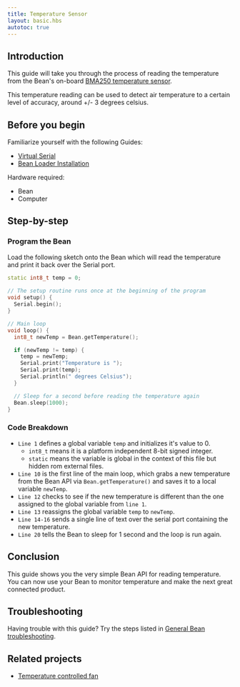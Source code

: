 ```yaml
---
title: Temperature Sensor
layout: basic.hbs
autotoc: true
---
```


## Introduction

This guide will take you through the process of reading the temperature from the Bean's on-board [BMA250 temperature sensor](http://ae-bst.resource.bosch.com/media/products/dokumente/bma250/bst-bma250-ds002-05.pdf).

This temperature reading can be used to detect air temperature to a certain level of accuracy, around +/- 3 degrees celsius.


## Before you begin

Familiarize yourself with the following Guides:

* [Virtual Serial](#)
* [Bean Loader Installation](#)

Hardware required:

* Bean
* Computer

## Step-by-step

### Program the Bean

Load the following sketch onto the Bean which will read the temperature and print it back over the Serial port.

```cpp
static int8_t temp = 0;
 
// The setup routine runs once at the beginning of the program
void setup() {
  Serial.begin();
}

// Main loop
void loop() {
  int8_t newTemp = Bean.getTemperature();

  if (newTemp != temp) {
    temp = newTemp;
    Serial.print("Temperature is ");
    Serial.print(temp);
    Serial.println(" degrees Celsius");
  }

  // Sleep for a second before reading the temperature again
  Bean.sleep(1000);
}
```

### Code Breakdown

* `Line 1` defines a global variable `temp` and initializes it's value to 0.
  * `int8_t` means it is a platform independent 8-bit signed integer.
  * `static` means the variable is global in the context of this file but hidden rom external files.
* `Line 10` is the first line of the main loop, which grabs a new temperature from the Bean API via `Bean.getTemperature()` and saves it to a local variable `newTemp`.
* `Line 12` checks to see if the new temperature is different than the one assigned to the global variable from `line 1`.
* `Line 13` reassigns the global variable `temp` to `newTemp`.
* `Line 14-16` sends a single line of text over the serial port containing the new temperature.
* `Line 20` tells the Bean to sleep for 1 second and the loop is run again.

## Conclusion

This guide shows you the very simple Bean API for reading temperature. You can now use your Bean to monitor temperature and make the next great connected product.

## Troubleshooting

Having trouble with this guide? Try the steps listed in [General Bean troubleshooting](#).

## Related projects

* [Temperature controlled fan](http://www.instructables.com/id/Automatic-desktop-fan/)
